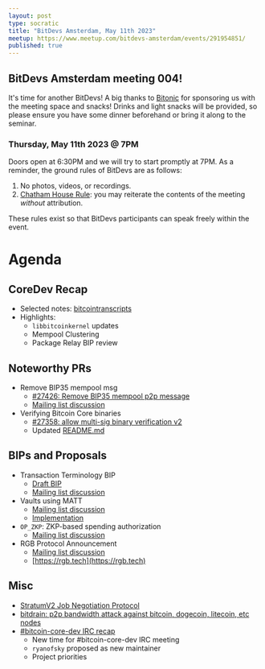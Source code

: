 ```yaml
---
layout: post
type: socratic
title: "BitDevs Amsterdam, May 11th 2023"
meetup: https://www.meetup.com/bitdevs-amsterdam/events/291954851/
published: true
---
```


## BitDevs Amsterdam meeting 004!

It's time for another BitDevs! A big thanks to [Bitonic](https://bitonic.nl/) for sponsoring us with the meeting space and snacks! Drinks and light snacks will be provided, so please ensure you have some dinner beforehand or bring it along to the seminar.

### Thursday, May 11th 2023 @ 7PM

Doors open at 6:30PM and we will try to start promptly at 7PM. As a reminder, the ground rules of BitDevs are as follows:

1. No photos, videos, or recordings.
1. [Chatham House Rule](https://en.wikipedia.org/wiki/Chatham_House_Rule): you may
   reiterate the contents of the meeting *without* attribution.

These rules exist so that BitDevs participants can speak freely within the event.

# Agenda

## CoreDev Recap

* Selected notes: [bitcointranscripts](https://github.com/bitcointranscripts/bitcointranscripts/pull/247/files)
* Highlights:
  * `libbitcoinkernel` updates
  * Mempool Clustering
  * Package Relay BIP review

## Noteworthy PRs

* Remove BIP35 mempool msg
  * [#27426: Remove BIP35 mempool p2p message](https://github.com/bitcoin/bitcoin/pull/27426)
  * [Mailing list discussion](https://lists.linuxfoundation.org/pipermail/bitcoin-dev/2023-April/021562.html)
* Verifying Bitcoin Core binaries
  * [#27358: allow multi-sig binary verification v2](https://github.com/bitcoin/bitcoin/pull/27358)
  * Updated [README.md](https://github.com/bitcoin/bitcoin/blob/master/contrib/verify-binaries/README.md)

## BIPs and Proposals

* Transaction Terminology BIP
  * [Draft BIP](https://github.com/Xekyo/bips/pull/1)
  * [Mailing list discussion](https://lists.linuxfoundation.org/pipermail/bitcoin-dev/2023-April/021550.html)
* Vaults using MATT
  * [Mailing list discussion](https://lists.linuxfoundation.org/pipermail/bitcoin-dev/2023-April/021588.html)
  * [Implementation](https://github.com/bitcoin-inquisition/bitcoin/compare/24.0...bigspider:bitcoin-inquisition:matt-vault)
* `OP_ZKP`: ZKP-based spending authorization
  * [Mailing list discussion](https://lists.linuxfoundation.org/pipermail/bitcoin-dev/2023-April/021592.html)
* RGB Protocol Announcement
  * [Mailing list discussion](https://lists.linuxfoundation.org/pipermail/bitcoin-dev/2023-April/021554.html)
  * [https://rgb.tech](https://rgb.tech)

## Misc

* [StratumV2 Job Negotiation Protocol](https://stratumprotocol.org/blog/stratumv2-jn-announcement/)
* [bitdrain: p2p bandwidth attack against bitcoin, dogecoin, litecoin, etc nodes]()
* [#bitcoin-core-dev IRC recap](https://gnusha.org/bitcoin-core-dev/2023-05-04.log)
  * New time for #bitcoin-core-dev IRC meeting
  * `ryanofsky` proposed as new maintainer
  * Project priorities
